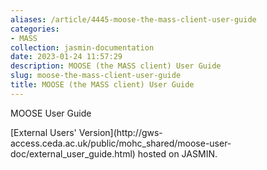 ```yaml
---
aliases: /article/4445-moose-the-mass-client-user-guide
categories:
- MASS
collection: jasmin-documentation
date: 2023-01-24 11:57:29
description: MOOSE (the MASS client) User Guide
slug: moose-the-mass-client-user-guide
title: MOOSE (the MASS client) User Guide
---
```


MOOSE User Guide  

[External Users' Version](http://gws-
access.ceda.ac.uk/public/mohc_shared/moose-user-doc/external_user_guide.html)
hosted on JASMIN.


